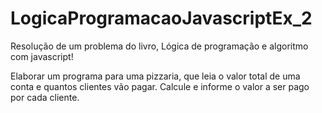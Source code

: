 # LogicaProgramacaoJavascriptEx_2
Resolução de um problema do livro, Lógica de programação e algoritmo com javascript!

Elaborar um programa para uma pizzaria, que leia o valor total de uma conta e quantos clientes vão pagar. Calcule e informe o valor a ser pago por cada cliente.
